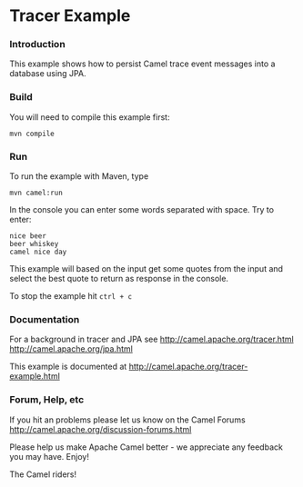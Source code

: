 # Tracer Example

### Introduction
This example shows how to persist Camel trace event messages into a database using JPA.

### Build
You will need to compile this example first:

	mvn compile
  
### Run

To run the example with Maven, type

	mvn camel:run

In the console you can enter some words separated with space. Try to enter:

	nice beer
	beer whiskey
	camel nice day

This example will based on the input get some quotes from the input and select the best quote
to return as response in the console.

To stop the example hit `ctrl + c`

### Documentation

For a background in tracer and JPA see
  http://camel.apache.org/tracer.html
  http://camel.apache.org/jpa.html

This example is documented at <http://camel.apache.org/tracer-example.html>

### Forum, Help, etc 

If you hit an problems please let us know on the Camel Forums <http://camel.apache.org/discussion-forums.html>

Please help us make Apache Camel better - we appreciate any feedback you may
have.  Enjoy!



The Camel riders!
